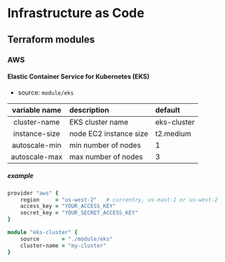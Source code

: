 Infrastructure as Code
===

## Terraform modules

### AWS

#### Elastic Container Service for Kubernetes (EKS)

* source: `module/eks`

| variable name | description            | default     |
|:-------------:|:-----------------------|:------------|
| cluster-name  | EKS cluster name       | eks-cluster |
| instance-size | node EC2 instance size | t2.medium   |
| autoscale-min | min number of nodes    | 1           |
| autoscale-max | max number of nodes    | 3           |

##### example

``` ruby
provider "aws" {
    region     = "us-west-2"   # currentry, us-east-1 or us-west-2
    access_key = "YOUR_ACCESS_KEY"
    secret_key = "YOUR_SECRET_ACCESS_KEY"
}

module "eks-cluster" {
    source       = "./module/eks"
    cluster-name = "my-cluster"
}
```
